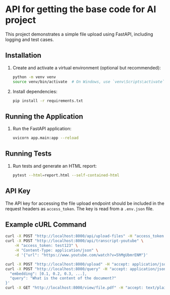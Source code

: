 # API for getting the base code for AI project

This project demonstrates a simple file upload using FastAPI, including logging and test cases.

## Installation

1. Create and activate a virtual environment (optional but recommended):
    ```sh
    python -m venv venv
    source venv/bin/activate  # On Windows, use `venv\Scripts\activate`
    ```

2. Install dependencies:
    ```sh
    pip install -r requirements.txt
    ```

## Running the Application

1. Run the FastAPI application:
    ```sh
    uvicorn app.main:app --reload
    ```

## Running Tests

1. Run tests and generate an HTML report:
    ```sh
    pytest --html=report.html --self-contained-html
    ```

## API Key

The API key for accessing the file upload endpoint should be included in the request headers as `access_token`. The key is read from a `.env.json` file.

## Example cURL Command

```sh
curl -X POST "http://localhost:8000/api/upload-files" -H "access_token: test123" -F "files=@path_to_your_file1" -F "files=@path_to_your_file2"
curl -X POST "http://localhost:8000/api/transcript-youtube" \
    -H "access_token: test123" \
    -H "Content-Type: application/json" \
    -d '{"url": "https://www.youtube.com/watch?v=5hMgUbmrENM"}'

curl -X POST "http://localhost:8000/upload" -H "accept: application/json" -H "Content-Type: multipart/form-data" -F "file=@/path/to/your/file.pdf"
curl -X POST "http://localhost:8000/query" -H "accept: application/json" -H "Content-Type: application/json" -d '{
  "embedding": [0.1, 0.2, 0.3, ...],
  "query": "What is the content of the document?"
}'
curl -X GET "http://localhost:8000/view/file.pdf" -H "accept: text/plain"


